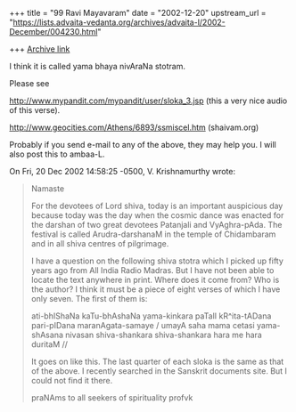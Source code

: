 +++
title = "99 Ravi Mayavaram"
date = "2002-12-20"
upstream_url = "https://lists.advaita-vedanta.org/archives/advaita-l/2002-December/004230.html"

+++
[Archive link](https://lists.advaita-vedanta.org/archives/advaita-l/2002-December/004230.html)

I think it is  called yama bhaya  nivAraNa stotram.

Please see

http://www.mypandit.com/mypandit/user/sloka_3.jsp (this a very nice audio
of this verse).


http://www.geocities.com/Athens/6893/ssmiscel.htm   (shaivam.org)

Probably if you send e-mail to any of the above, they may help you.  I will
also post this to ambaa-L.




On Fri, 20 Dec 2002 14:58:25 -0500, V. Krishnamurthy <profvk at YAHOO.COM>
wrote:

>Namaste
>
>For the devotees of Lord shiva,  today is an important auspicious day
>because today was the day when the cosmic dance was enacted for the
>darshan of two great devotees Patanjali and VyAghra-pAda. The festival  is
>called Arudra-darshanaM in the temple of Chidambaram and in all shiva
>centres of pilgrimage.
>
>I have a question on the following  shiva stotra which I picked up  fifty
>years ago from All India Radio Madras. But I have not been able to locate
>the text anywhere in print. Where does it come from? Who is the author? I
>think it must be a piece of eight verses of which I have only seven. The
>first of them is:
>
>ati-bhIShaNa kaTu-bhAshaNa yama-kinkara paTalI
>kR^ita-tADana pari-pIDana maranAgata-samaye /
>umayA saha mama cetasi yama-shAsana nivasan
>shiva-shankara shiva-shankara hara me hara duritaM //
>
>
>It goes on like this. The last quarter of each sloka is the same as that
>of the above.
>I recently searched in the Sanskrit documents site. But I could not find
>it there.
>
>praNAms to all seekers of spirituality
>profvk

